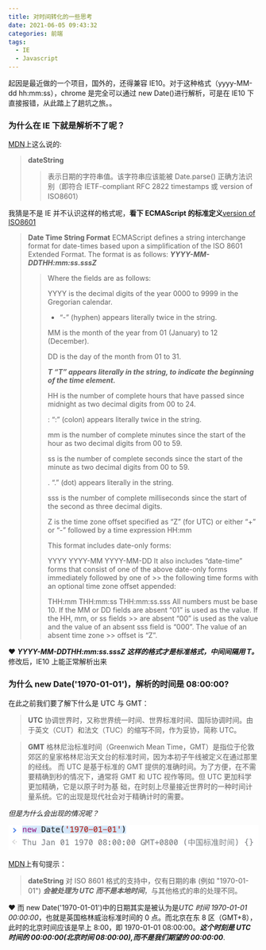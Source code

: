 ```yaml
---
title: 对时间转化的一些思考
date: 2021-06-05 09:43:32
categories: 前端
tags:
  - IE
  - Javascript
---
```


起因是最近做的一个项目，国外的，还得兼容 IE10。对于这种格式（yyyy-MM-dd hh:mm:ss），chrome 是完全可以通过 new Date()进行解析，可是在 IE10 下直接报错，从此踏上了趟坑之旅。。

<!-- more -->

### 为什么在 IE 下就是解析不了呢？

[MDN](https://developer.mozilla.org/zh-CN/docs/Web/JavaScript/Reference/Global_Objects/Date)上这么说的:

> **dateString**
>
> > 表示日期的字符串值。该字符串应该能被 Date.parse() 正确方法识别（即符合 IETF-compliant RFC 2822 timestamps 或 version of ISO8601）

我猜是不是 IE 并不认识这样的格式呢，**看下 ECMAScript 的标准定义**[version of ISO8601](https://262.ecma-international.org/5.1/#sec-15.9.1.15)

> **Date Time String Format**
> ECMAScript defines a string interchange format for date-times based upon a simplification of the ISO 8601 Extended Format. The format is as follows: **_YYYY-MM-DDTHH:mm:ss.sssZ_**
>
> > Where the fields are as follows:
> >
> > YYYY is the decimal digits of the year 0000 to 9999 in the Gregorian calendar.
> >
> > - “-” (hyphen) appears literally twice in the string.
> >
> > MM is the month of the year from 01 (January) to 12 (December).
> >
> > DD is the day of the month from 01 to 31.
> >
> > **_T “T” appears literally in the string, to indicate the beginning of the time element._**
> >
> > HH is the number of complete hours that have passed since midnight as two decimal digits from 00 to 24.
> >
> > : “:” (colon) appears literally twice in the string.
> >
> > mm is the number of complete minutes since the start of the hour as two decimal digits from 00 to 59.
> >
> > ss is the number of complete seconds since the start of the minute as two decimal digits from 00 to 59.
> >
> > . “.” (dot) appears literally in the string.
> >
> > sss is the number of complete milliseconds since the start of the second as three decimal digits.
> >
> > Z is the time zone offset specified as “Z” (for UTC) or either “+” or “-” followed by a time expression HH:mm
> >
> > This format includes date-only forms:
> >
> > YYYY
> > YYYY-MM
> > YYYY-MM-DD
> > It also includes “date-time” forms that consist of one of the above date-only forms immediately followed by one of >> the following time forms with an optional time zone offset appended:
> >
> > THH:mm
> > THH:mm:ss
> > THH:mm:ss.sss
> > All numbers must be base 10. If the MM or DD fields are absent “01” is used as the value. If the HH, mm, or ss fields >> are absent “00” is used as the value and the value of an absent sss field is “000”. The value of an absent time zone >> offset is “Z”.

❤️ **_YYYY-MM-DDTHH:mm:ss.sssZ 这样的格式才是标准格式，中间间隔用 T。_** 修改后，IE10 上能正常解析出来

### 为什么 new Date('1970-01-01')，解析的时间是 08:00:00?

在此之前我们要了解下什么是 UTC 与 GMT：

> **UTC**
> 协调世界时，又称世界统一时间、世界标准时间、国际协调时间。由于英文（CUT）和法文（TUC）的缩写不同，作为妥协，简称 UTC。

> **GMT**
> 格林尼治标准时间（Greenwich Mean Time，GMT）是指位于伦敦郊区的皇家格林尼治天文台的标准时间，因为本初子午线被定义在通过那里的经线。
> 而 UTC 是基于标准的 GMT 提供的准确时间。为了方便，在不需要精确到秒的情况下，通常将 GMT 和 UTC 视作等同。但 UTC 更加科学更加精确，它是以原子时为基
> 础，在时刻上尽量接近世界时的一种时间计量系统。它的出现是现代社会对于精确计时的需要。

_但是为什么会出现的情况呢？_

<img src="/images/screenshot/time.png" class="full-image"/>

[MDN](https://developer.mozilla.org/zh-CN/docs/Web/JavaScript/Reference/Global_Objects/Date)上有句提示：

> **dateString**
> 对 ISO 8601 格式的支持中，仅有日期的串 (例如 "1970-01-01") **_会被处理为 UTC 而不是本地时间_**，与其他格式的串的处理不同。

❤️ 而 new Date('1970-01-01')中的日期其实是被认为是*UTC 时间 1970-01-01 00:00:00*，也就是英国格林威治标准时间的 0 点。而北京在东 8 区（GMT+8），此时的北京时间应该是早上 8:00，即 1970-01-01 08:00:00。***这个时刻是 UTC 时间的 00:00:00(北京时间 08:00:00),而不是我们期望的 00:00:00***.
